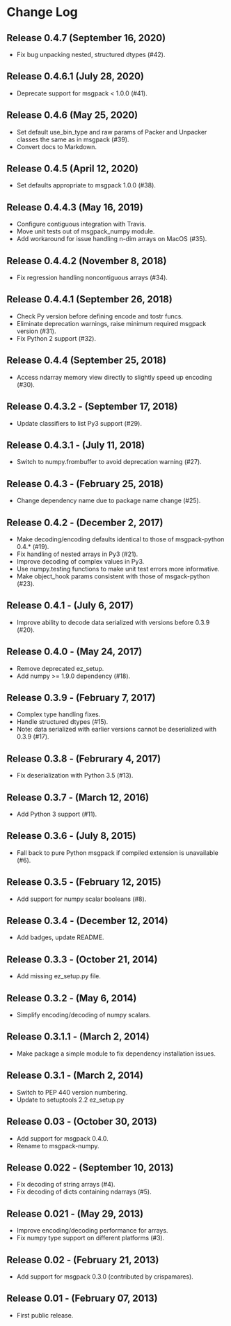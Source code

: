 <!-- 
-*- mode:markdown -*-
vi:ft=markdown
-->
Change Log
==========

Release 0.4.7 (September 16, 2020)
----------------------------------
* Fix bug unpacking nested, structured dtypes (#42).

Release 0.4.6.1 (July 28, 2020)
-------------------------------
* Deprecate support for msgpack < 1.0.0 (#41).

Release 0.4.6 (May 25, 2020)
----------------------------
* Set default use_bin_type and raw params of Packer and Unpacker classes the same as in msgpack (#39).
* Convert docs to Markdown.

Release 0.4.5 (April 12, 2020)
------------------------------
* Set defaults appropriate to msgpack 1.0.0 (#38).

Release 0.4.4.3 (May 16, 2019)
------------------------------
* Configure contiguous integration with Travis.
* Move unit tests out of msgpack_numpy module.
* Add workaround for issue handling n-dim arrays on MacOS (#35).

Release 0.4.4.2 (November 8, 2018)
----------------------------------
* Fix regression handling noncontiguous arrays (#34).

Release 0.4.4.1 (September 26, 2018)
------------------------------------
* Check Py version before defining encode and tostr funcs.
* Eliminate deprecation warnings, raise minimum required msgpack version (#31).
* Fix Python 2 support (#32).

Release 0.4.4 (September 25, 2018)
----------------------------------
* Access ndarray memory view directly to slightly speed up encoding (#30).

Release 0.4.3.2 - (September 17, 2018)
--------------------------------------
* Update classifiers to list Py3 support (#29).
  
Release 0.4.3.1 - (July 11, 2018)
---------------------------------
* Switch to numpy.frombuffer to avoid deprecation warning (#27).

Release 0.4.3 - (February 25, 2018)
-----------------------------------
* Change dependency name due to package name change (#25).

Release 0.4.2 - (December 2, 2017)
----------------------------------
* Make decoding/encoding defaults identical to those of msgpack-python 0.4.* (#19).
* Fix handling of nested arrays in Py3 (#21).
* Improve decoding of complex values in Py3.
* Use numpy.testing functions to make unit test errors more informative.
* Make object_hook params consistent with those of msgack-python (#23).
  
Release 0.4.1 - (July 6, 2017)
------------------------------
* Improve ability to decode data serialized with versions before 0.3.9 (#20).
  
Release 0.4.0 - (May 24, 2017)
------------------------------
* Remove deprecated ez_setup.
* Add numpy >= 1.9.0 dependency (#18).

Release 0.3.9 - (February 7, 2017)
----------------------------------
* Complex type handling fixes.
* Handle structured dtypes (#15).
* Note: data serialized with earlier versions cannot be deserialized with 0.3.9 
  (#17).
  
Release 0.3.8 - (Februrary 4, 2017)
-----------------------------------
* Fix deserialization with Python 3.5 (#13).

Release 0.3.7 - (March 12, 2016)
--------------------------------
* Add Python 3 support (#11).

Release 0.3.6 - (July 8, 2015)
------------------------------
* Fall back to pure Python msgpack if compiled extension is unavailable (#6).

Release 0.3.5 - (February 12, 2015)
-----------------------------------
* Add support for numpy scalar booleans (#8).

Release 0.3.4 - (December 12, 2014)
-----------------------------------
* Add badges, update README.

Release 0.3.3 - (October 21, 2014)
----------------------------------
* Add missing ez_setup.py file.

Release 0.3.2 - (May 6, 2014)
-----------------------------
* Simplify encoding/decoding of numpy scalars.

Release 0.3.1.1 - (March 2, 2014)
---------------------------------
* Make package a simple module to fix dependency installation issues.

Release 0.3.1 - (March 2, 2014)
-------------------------------
* Switch to PEP 440 version numbering.
* Update to setuptools 2.2 ez_setup.py

Release 0.03 - (October 30, 2013)
---------------------------------
* Add support for msgpack 0.4.0.
* Rename to msgpack-numpy.
  
Release 0.022 - (September 10, 2013)
------------------------------------
* Fix decoding of string arrays (#4).
* Fix decoding of dicts containing ndarrays (#5).

Release 0.021 - (May 29, 2013)
------------------------------
* Improve encoding/decoding performance for arrays.
* Fix numpy type support on different platforms (#3).

Release 0.02 - (February 21, 2013)
----------------------------------
* Add support for msgpack 0.3.0 (contributed by crispamares).

Release 0.01 - (February 07, 2013)
----------------------------------
* First public release.

